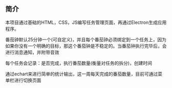 ## 简介

本项目通过基础的HTML，CSS，JS编写任务管理页面，再通过Electron生成应用程序。

番茄钟默认25分钟一个(可自定义)，并且每个番茄钟必须绑定到一个任务上，因为如果你没有一个明确的目标，那这个番茄钟是不稳定的。当番茄钟执行完毕后，会进行消息通知，并附带音效

每个任务会记录：是否完成，执行番茄数量(衡量对任务的拆分)，创建时间

通过echart来进行简单的统计输出，这一周每天完成的番茄数量，目前可通过菜单栏进行切换页面



